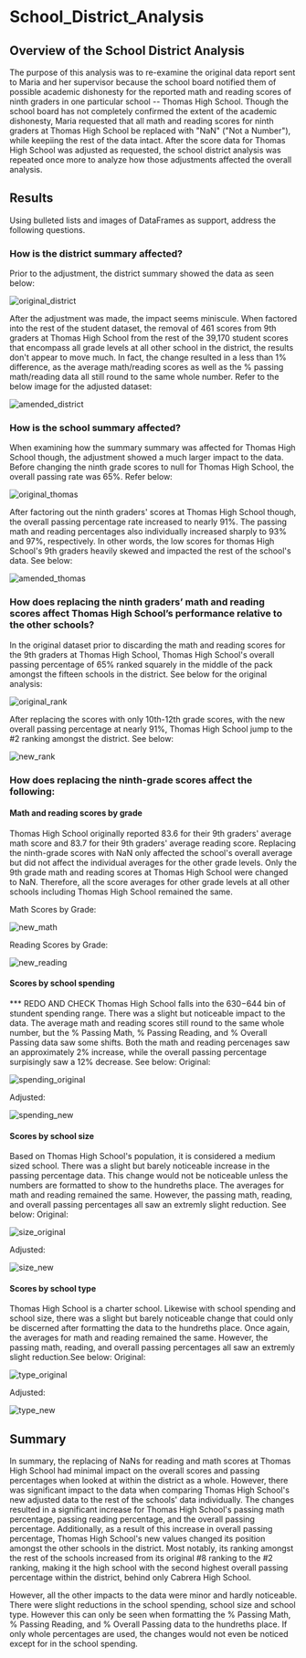 # School_District_Analysis

## Overview of the School District Analysis
The purpose of this analysis was to re-examine the original data report sent to Maria and her supervisor because the school board notified them of possible academic dishonesty for the reported math and reading scores of ninth graders in one particular school -- Thomas High School. Though the school board has not completely confirmed the extent of the academic dishonesty, Maria requested that all math and reading scores for ninth graders at Thomas High School be replaced with "NaN" ("Not a Number"), while keepiing the rest of the data intact. After the score data for Thomas High School was adjusted as requested, the school district analysis was repeated once more to analyze how those adjustments affected the overall analysis. 

## Results
Using bulleted lists and images of DataFrames as support, address the following questions.
### How is the district summary affected?
Prior to the adjustment, the district summary showed the data as seen below:

![original_district](Resources/original_district.png)

After the adjustment was made, the impact seems miniscule. When factored into the rest of the student dataset, the removal of 461 scores from 9th graders at Thomas High School from the rest of the 39,170 student scores that encompass all grade levels at all other school in the district, the results don't appear to move much. In fact, the change resulted in a less than 1% difference, as the average math/reading scores as well as the % passing math/reading data all still round to the same whole number. Refer to the below image for the adjusted dataset:

![amended_district](Resources/amended_district.png)

### How is the school summary affected?
When examining how the summary summary was affected for Thomas High School though, the adjustment showed a much larger impact to the data. Before changing the ninth grade scores to null for Thomas High School, the overall passing rate was 65%. Refer below:

![original_thomas](Resources/original_thomas.png)

After factoring out the ninth graders' scores at Thomas High School though, the overall passing percentage rate increased to nearly 91%. The passing math and reading percentages also individually increased sharply to 93% and 97%, respectively. In other words, the low scores for thomas High School's 9th graders heavily skewed and impacted the rest of the school's data. See below:

![amended_thomas](Resources/amended_thomas.png)

### How does replacing the ninth graders’ math and reading scores affect Thomas High School’s performance relative to the other schools?
In the original dataset prior to discarding the math and reading scores for the 9th graders at Thomas High School, Thomas High School's overall passing percentage of 65% ranked squarely in the middle of the pack amongst the fifteen schools in the district. See below for the original analysis:

![original_rank](Resources/original_rank.png)

After replacing the scores with only 10th-12th grade scores, with the new overall passing percentage at nearly 91%, Thomas High School jump to the #2 ranking amongst the district. See below:

![new_rank](Resources/new_rank.png)

### How does replacing the ninth-grade scores affect the following:
#### Math and reading scores by grade
Thomas High School originally reported 83.6 for their 9th graders' average math score and 83.7 for their 9th graders' average reading score. Replacing the ninth-grade scores with NaN only affected the school's overall average but did not affect the individual averages for the other grade levels. Only the 9th grade math and reading scores at Thomas High School were changed to NaN. Therefore, all the score averages for other grade levels at all other schools including Thomas High School remained the same.

Math Scores by Grade:

![new_math](Resources/new_math.png)

Reading Scores by Grade:

![new_reading](Resources/new_reading.png)

#### Scores by school spending
*** REDO AND CHECK Thomas High School falls into the $630-$644 bin of stundent spending range. There was a slight but noticeable impact to the data. The average math and reading scores still round to the same whole number, but the % Passing Math, % Passing Reading, and % Overall Passing data saw some shifts. Both the math and reading percenages saw an approximately 2% increase, while the overall passing percentage surpisingly saw a 12% decrease. See below:
Original:

![spending_original](Resources/original_spending.png)

Adjusted:

![spending_new](Resources/new_spending.png)

#### Scores by school size
Based on Thomas High School's population, it is considered a medium sized school. There was a slight but barely noticeable increase in the passing percentage data. This change would not be noticeable unless the numbers are formatted to show to the hundreths place. The averages for math and reading remained the same. However, the passing math, reading, and overall passing percentages all saw an extremly slight reduction. See below:
Original:

![size_original](Resources/original_size.png)

Adjusted:

![size_new](Resources/new_size.png)

#### Scores by school type
Thomas High School is a charter school. Likewise with school spending and school size, there was a slight but barely noticeable change that could only be discerned after formatting the data to the hundreths place. Once again, the averages for math and reading remained the same. However, the passing math, reading, and overall passing percentages all saw an extremly slight reduction.See below:
Original:

![type_original](Resources/original_type.png)

Adjusted:

![type_new](Resources/new_type.png)

## Summary
In summary, the replacing of NaNs for reading and math scores at Thomas High School had minimal impact on the overall scores and passing percentages when looked at within the district as a whole. However, there was significant impact to the data when comparing Thomas High School's new adjusted data to the rest of the schools' data individually. The changes resulted in a significant increase for Thomas High School's passing math percentage, passing reading percentage, and the overall passing percentage. Additionally, as a result of this increase in overall passing percentage, Thomas High School's new values changed its position amongst the other schools in the district. Most notably, its ranking amongst the rest of the schools increased from its original #8 ranking to the #2 ranking, making it the high school with the second highest overall passing percentage within the district, behind only Cabrera High School.

However, all the other impacts to the data were minor and hardly noticeable. There were slight reductions in the school spending, school size and school type. However this can only be seen when formatting the % Passing Math, % Passing Reading, and % Overall Passing data to the hundreths place. If only whole percentages are used, the changes would not even be noticed except for in the school spending.
